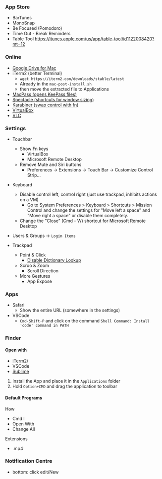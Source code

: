 ### App Store

- BarTunes
- MonoSnap
- Be Focused (Pomodoro)
- Time Out - Break Reminders
- Table Tool https://itunes.apple.com/us/app/table-tool/id1122008420?mt=12

### Online
- [Google Drive for Mac](https://www.google.com/drive/download/)
- iTerm2 (better Terminal)
   - `wget https://iterm2.com/downloads/stable/latest`
   - Already in the `mac-post-install.sh`
   - then move the extracted file to Applications
- [MacPass (opens KeePass files)](https://macpassapp.org/)
- [Spectacle (shortcuts for window sizing)](https://www.spectacleapp.com/)
- [Karabiner (swap control with fn)](https://pqrs.org/osx/karabiner/)
- [VirtualBox](https://www.virtualbox.org/wiki/Downloads)
- [VLC](https://www.videolan.org/vlc/download-macosx.html)

### Settings
- Touchbar
   - Show Fn keys
      - VirtualBox
      - Microsoft Remote Desktop
   - Remove Mute and Siri buttons
      - Preferences -> Extensions -> Touch Bar -> Customize Control Strip...
   
- Keyboard
   - Disable control left, control right (just use trackpad, inhibits actions on a VM)
      - Go to System Preferences > Keyboard > Shortcuts > Mission Control and change the settings for "Move left a space" and "Move right a space" or disable them completely.
   - Change the "Close" (Cmd - W) shortcut for Microsoft Remote Desktop
- Users & Groups -> `Login Items`
- Trackpad
   - Point & Click
      - [Disable Dictionary Lookup](https://apple.stackexchange.com/questions/245592/el-capitan-how-to-disable-force-click-dictionary-pop-ups-in-chrome)
   - Scroo & Zoom 
      - Scroll Direction
   - More Gestures
      - App Expose
### Apps
- Safari
   - Show the entire URL (somewhere in the settings)
- VSCode
   - `Cmd-Shift-P` and click on the command `Shell Command: Install 'code' command in PATH`

### Finder
#### Open with 
- [iTerm2](https://gist.github.com/jonschlinkert/7683131911c0cfd18d5cf8e818adffbc)\
- VSCode
- [Sublime](https://github.com/hamxiaoz/open-folder-with-sublime)

1. Install the App and place it in the `Applications` folder
2. Hold `Option+CMD` and drag the application to toolbar
#### Default Programs
How
- Cmd I
- Open With
- Change All

Extensions
- .mp4

### Notification Centre
- bottom: click edit/New
